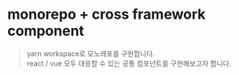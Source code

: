# monorepo + cross framework component

> yarn workspace로 모노레포를 구현합니다.\
> react / vue 모두 대응할 수 있는 공통 컴포넌트를 구현해보고자 합니다.
